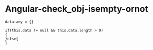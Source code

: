 # Angular-check_obj-isempty-ornot

```
data:any = {}

if(this.data != null && this.data.length > 0)
{
}else{
}
```
